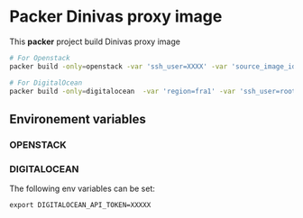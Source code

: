 # Packer Dinivas proxy image

This __packer__ project build Dinivas proxy image

```sh
# For Openstack
packer build -only=openstack -var 'ssh_user=XXXX' -var 'source_image_id=XXXXXXX' -var 'flavor=XXXXXX' template.json

# For DigitalOcean
packer build -only=digitalocean  -var 'region=fra1' -var 'ssh_user=root' -var 'source_image_name=87674237' -var 'flavor=s-1vcpu-2gb-intel' template.json
```

## Environement variables

### OPENSTACK

### DIGITALOCEAN

The following env variables can be set:

```
export DIGITALOCEAN_API_TOKEN=XXXXX
```